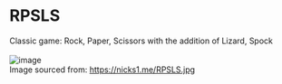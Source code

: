 # RPSLS
Classic game: Rock, Paper, Scissors with the addition of Lizard, Spock</br></br>
![image](https://user-images.githubusercontent.com/24422068/129257500-949eb088-ad07-4433-bee6-44b0c825f9c9.png)
</br>Image sourced from: https://nicks1.me/RPSLS.jpg
